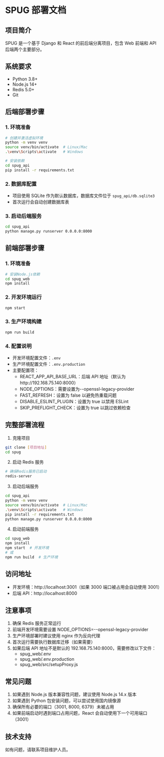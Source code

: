 # SPUG 部署文档

## 项目简介

SPUG 是一个基于 Django 和 React 的前后端分离项目，包含 Web 前端和 API 后端两个主要部分。

## 系统要求

- Python 3.8+
- Node.js 14+
- Redis 5.0+
- Git

## 后端部署步骤

### 1. 环境准备

```bash
# 创建并激活虚拟环境
python -m venv venv
source venv/bin/activate  # Linux/Mac
.\venv\Scripts\activate   # Windows

# 安装依赖
cd spug_api
pip install -r requirements.txt
```

### 2. 数据库配置

- 项目使用 SQLite 作为默认数据库，数据库文件位于 `spug_api/db.sqlite3`
- 首次运行会自动创建数据库表

### 3. 启动后端服务

```bash
cd spug_api
python manage.py runserver 0.0.0.0:8000
```

## 前端部署步骤

### 1. 环境准备

```bash
# 安装Node.js依赖
cd spug_web
npm install
```

### 2. 开发环境运行

```bash
npm start
```

### 3. 生产环境构建

```bash
npm run build
```

### 4. 配置说明

- 开发环境配置文件：`.env`
- 生产环境配置文件：`.env.production`
- 主要配置项：
  - REACT_APP_API_BASE_URL：后端 API 地址（默认为http://192.168.75.140:8000）
  - NODE_OPTIONS：需要设置为--openssl-legacy-provider
  - FAST_REFRESH：设置为 false 以避免热重载问题
  - DISABLE_ESLINT_PLUGIN：设置为 true 以禁用 ESLint
  - SKIP_PREFLIGHT_CHECK：设置为 true 以跳过依赖检查

## 完整部署流程

1. 克隆项目

```bash
git clone [项目地址]
cd spug
```

2. 启动 Redis 服务

```bash
# 确保Redis服务已启动
redis-server
```

3. 启动后端服务

```bash
cd spug_api
python -m venv venv
source venv/bin/activate  # Linux/Mac
.\venv\Scripts\activate   # Windows
pip install -r requirements.txt
python manage.py runserver 0.0.0.0:8000
```

4. 启动前端服务

```bash
cd spug_web
npm install
npm start  # 开发环境
# 或
npm run build  # 生产环境
```

## 访问地址

- 开发环境：http://localhost:3001（如果 3000 端口被占用会自动使用 3001）
- 后端 API：http://localhost:8000

## 注意事项

1. 确保 Redis 服务正常运行
2. 前端开发环境需要设置 NODE_OPTIONS=--openssl-legacy-provider
3. 生产环境部署时建议使用 nginx 作为反向代理
4. 首次运行需要执行数据库迁移（如果需要）
5. 如果后端 API 地址不是默认的 192.168.75.140:8000，需要修改以下文件：
   - spug_web/.env
   - spug_web/.env.production
   - spug_web/src/setupProxy.js

## 常见问题

1. 如果遇到 Node.js 版本兼容性问题，建议使用 Node.js 14.x 版本
2. 如果遇到 Python 包安装问题，可以尝试使用国内镜像源
3. 确保所有必要的端口（3001, 8000, 6379）未被占用
4. 如果前端启动时遇到端口占用问题，React 会自动使用下一个可用端口（3001）

## 技术支持

如有问题，请联系项目维护人员。

